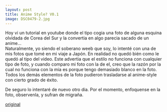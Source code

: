 ```yaml
---
layout: post
title: Anime Style? V0.1
image: DSC0479-2.jpg
---
```


Hoy vi un tutorial en youtube donde el tipo cogia una foto de alguna esquina olvidada de Corea del Sur y la convertia en algo parecia sacado de un anime...  
Naturalmente, yo siendo el soberano weeb que soy, lo intenté con una de mis fotos que tomé en mi viaje a Japón. En realidad no quedó bién como le quedó al tipo del video. Este advertia que el estilo no funciona con cualquier tipo de foto, y cuando comparo mi foto con la de el, creo que la razón por la cual no funciona con la mia es porque tengo demasiado blanco en la foto. Todos los demás elementos de la foto pudieron trasladarse al anime-style con cierto grado de éxito. 

De seguro lo intentaré de nuevo otro dia. Por el momento, enfoquense en la foto, observenla, y sufran de migraña.

[original](https://awesomecosmonaut.tumblr.com/image/619740171404034048)
